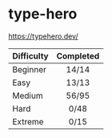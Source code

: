 # type-hero

<https://typehero.dev/>

| Difficulty | Completed |
| ---------- | :-------: |
| Beginner   |   14/14   |
| Easy       |   13/13   |
| Medium     |   56/95   |
| Hard       |   0/48    |
| Extreme    |   0/15    |

